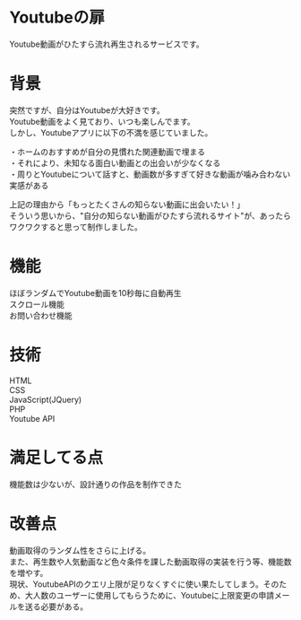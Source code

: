 # Youtubeの扉
Youtube動画がひたすら流れ再生されるサービスです。  

# 背景
突然ですが、自分はYoutubeが大好きです。  
Youtube動画をよく見ており、いつも楽しんでます。  
しかし、Youtubeアプリに以下の不満を感じていました。  

・ホームのおすすめが自分の見慣れた関連動画で埋まる  
・それにより、未知なる面白い動画との出会いが少なくなる  
・周りとYoutubeについて話すと、動画数が多すぎて好きな動画が噛み合わない実感がある  

上記の理由から「もっとたくさんの知らない動画に出会いたい！」  
そういう思いから、"自分の知らない動画がひたすら流れるサイト"が、あったらワクワクすると思って制作しました。  

# 機能
ほぼランダムでYoutube動画を10秒毎に自動再生  
スクロール機能  
お問い合わせ機能  

# 技術
HTML  
CSS  
JavaScript(JQuery)  
PHP  
Youtube API  

# 満足してる点
機能数は少ないが、設計通りの作品を制作できた  

# 改善点
動画取得のランダム性をさらに上げる。  
また、再生数や人気動画など色々条件を課した動画取得の実装を行う等、機能数を増やす。  
現状、YoutubeAPIのクエリ上限が足りなくすぐに使い果たしてしまう。そのため、大人数のユーザーに使用してもらうために、Youtubeに上限変更の申請メールを送る必要がある。
